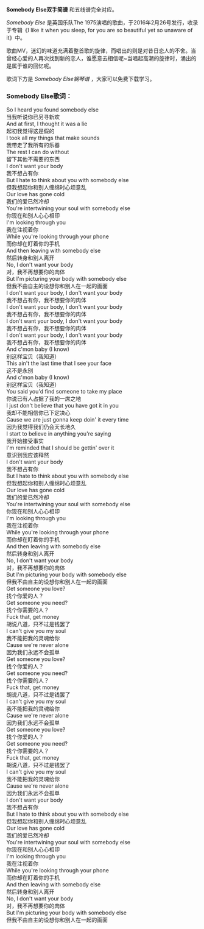 

**Somebody Else双手简谱** 和五线谱完全对应。

_Somebody Else_ 是英国乐队The 1975演唱的歌曲，于2016年2月26号发行，收录于专辑《I like it when you
sleep, for you are so beautiful yet so unaware of it》中。

歌曲MV，迷幻的味道充满着整首歌的旋律，而唱出的则是对昔日恋人的不舍。当曾经心爱的人再次找到新的恋人，谁愿意去相信呢~当唱起高潮的旋律时，涌出的是属于谁的回忆呢。

歌词下方是 _Somebody Else钢琴谱_ ，大家可以免费下载学习。

### Somebody Else歌词：

So I heard you found somebody else  
当我听说你已另寻新欢  
And at first, I thought it was a lie  
起初我觉得这是假的  
I took all my things that make sounds  
我带走了我所有的乐器  
The rest I can do without  
留下其他不需要的东西  
I don't want your body  
我不想占有你  
But I hate to think about you with somebody else  
但我想起你和别人缠绵时心烦意乱  
Our love has gone cold  
我们的爱已然冷却  
You're intertwining your soul with somebody else  
你现在和别人心心相印  
I'm looking through you  
我在注视着你  
While you're looking through your phone  
而你却在盯着你的手机  
And then leaving with somebody else  
然后转身和别人离开  
No, I don't want your body  
对，我不再想要你的肉体  
But I'm picturing your body with somebody else  
但我不由自主的设想你和别人在一起的画面  
I don't want your body, I don't want your body  
我不想占有你，我不想要你的肉体  
I don't want your body, I don't want your body  
我不想占有你，我不想要你的肉体  
I don't want your body, I don't want your body  
我不想占有你，我不想要你的肉体  
I don't want your body, I don't want your body  
我不想占有你，我不想要你的肉体  
And c'mon baby (I know)  
别这样宝贝（我知道）  
This ain't the last time that I see your face  
这不是永别  
And c'mon baby (I know)  
别这样宝贝（我知道）  
You said you'd find someone to take my place  
你说已有人占据了我的一席之地  
I just don't believe that you have got it in you  
我却不能相信你已下定决心  
Cause we are just gonna keep doin' it every time  
因为我觉得我们仍会天长地久  
I start to believe in anything you're saying  
我开始接受事实  
I'm reminded that I should be gettin' over it  
意识到我应该释然  
I don't want your body  
我不想占有你  
But I hate to think about you with somebody else  
但我想起你和别人缠绵时心烦意乱  
Our love has gone cold  
我们的爱已然冷却  
You're intertwining your soul with somebody else  
你现在和别人心心相印  
I'm looking through you  
我在注视着你  
While you're looking through your phone  
而你却在盯着你的手机  
And then leaving with somebody else  
然后转身和别人离开  
No, I don't want your body  
对，我不再想要你的肉体  
But I'm picturing your body with somebody else  
但我不由自主的设想你和别人在一起的画面  
Get someone you love?  
找个你爱的人？  
Get someone you need?  
找个你需要的人？  
Fuck that, get money  
胡说八道，只不过是钱罢了  
I can't give you my soul  
我不能把我的灵魂给你  
Cause we're never alone  
因为我们永远不会孤单  
Get someone you love?  
找个你爱的人？  
Get someone you need?  
找个你需要的人？  
Fuck that, get money  
胡说八道，只不过是钱罢了  
I can't give you my soul  
我不能把我的灵魂给你  
Cause we're never alone  
因为我们永远不会孤单  
Get someone you love?  
找个你爱的人？  
Get someone you need?  
找个你需要的人？  
Fuck that, get money  
胡说八道，只不过是钱罢了  
I can't give you my soul  
我不能把我的灵魂给你  
Cause we're never alone  
因为我们永远不会孤单  
I don't want your body  
我不想占有你  
But I hate to think about you with somebody else  
但我想起你和别人缠绵时心烦意乱  
Our love has gone cold  
我们的爱已然冷却  
You're intertwining your soul with somebody else  
你现在和别人心心相印  
I'm looking through you  
我在注视着你  
While you're looking through your phone  
而你却在盯着你的手机  
And then leaving with somebody else  
然后转身和别人离开  
No, I don't want your body  
对，我不再想要你的肉体  
But I'm picturing your body with somebody else  
但我不由自主的设想你和别人在一起的画面

